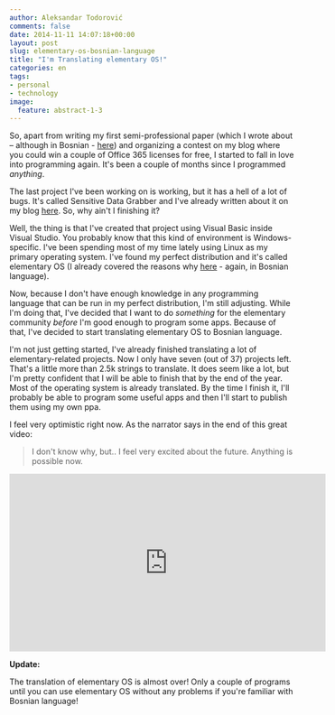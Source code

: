 ```yaml
---
author: Aleksandar Todorović
comments: false
date: 2014-11-11 14:07:18+00:00
layout: post
slug: elementary-os-bosnian-language
title: "I'm Translating elementary OS!"
categories: en
tags:
- personal
- technology
image:
  feature: abstract-1-3
---
```


So, apart from writing my first semi-professional paper (which I wrote about – although in Bosnian - [here](https://aleksandartodorovic.wordpress.com/2014/10/28/da-li-su-dobri-muzicki-producenti-ujedno-i-dobri-psiholozi-eksperiment/)) and organizing a contest on my blog where you could win a couple of Office 365 licenses for free, I started to fall in love into programming again. It's been a couple of months since I programmed _anything_.

The last project I've been working on is working, but it has a hell of a lot of bugs. It's called Sensitive Data Grabber and I've already written about it on my blog [here](https://aleksandartodorovic.wordpress.com/2014/08/03/sensitive-data-grabber-project/). So, why ain't I finishing it?

Well, the thing is that I've created that project using Visual Basic inside Visual Studio. You probably know that this kind of environment is Windows-specific. I've been spending most of my time lately using Linux as my primary operating system. I've found my perfect distribution and it's called elementary OS (I already covered the reasons why [here](https://aleksandartodorovic.wordpress.com/2014/10/16/elementary-os-savrsena-distribucija-za-mene/) - again, in Bosnian language).

Now, because I don't have enough knowledge in any programming language that can be run in my perfect distribution, I'm still adjusting. While I'm doing that, I've decided that I want to do _something_ for the elementary community _before_ I'm good enough to program some apps. Because of that, I've decided to start translating elementary OS to Bosnian language.

I'm not just getting started, I've already finished translating a lot of elementary-related projects. Now I only have seven (out of 37) projects left. That's a little more than 2.5k strings to translate. It does seem like a lot, but I'm pretty confident that I will be able to finish that by the end of the year. Most of the operating system is already translated. By the time I finish it, I'll probably be able to program some useful apps and then I'll start to publish them using my own ppa.

I feel very optimistic right now. As the narrator says in the end of this great video:

> I don't know why, but.. I feel very excited about the future. Anything is possible now.

<iframe width="560" height="315" src="https://www.youtube-nocookie.com/embed/mp-IZEFqrG0" frameborder="0" allowfullscreen></iframe>

**Update:**

The translation of elementary OS is almost over! Only a couple of programs until you can use elementary OS without any problems if you're familiar with Bosnian language!
